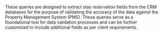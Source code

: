 These queries are designed to extract stay reservation fields from the CRM databases for the purpose of validating the accuracy of the data against the Property Management System (PMS). These queries serve as a foundational tool for data validation processes and can be further customized to include additional fields as per client requirements.
